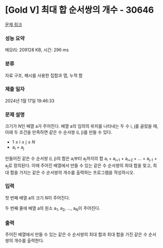 # [Gold V] 최대 합 순서쌍의 개수 - 30646 

[문제 링크](https://www.acmicpc.net/problem/30646) 

### 성능 요약

메모리: 209128 KB, 시간: 296 ms

### 분류

자료 구조, 해시를 사용한 집합과 맵, 누적 합

### 제출 일자

2024년 1월 17일 19:46:33

### 문제 설명

<p>크기가 <em>N</em>인 배열 a가 주어진다. 배열 a의 임의의 위치를 나타내는 두 수 i, j를 골랐을 때, 아래 두 조건을 만족하면 같은 수 순서쌍 (i, j)를 만들 수 있다.</p>

<ul>
	<li>1 ≤ i ≤ j ≤ <em>N</em></li>
	<li>a<sub>i</sub> = a<sub>j</sub></li>
</ul>

<p>만들어진 같은 수 순서쌍 (i, j)의 합은 a<sub>i</sub>부터 a<sub>j</sub>까지의 합 a<sub>i</sub> + a<sub>i+1</sub> + a<sub>i+2 </sub>+ … + a<sub>j-1</sub> + a<sub>j</sub>로 정의된다. 이때 주어진 배열에서 만들 수 있는 같은 수 순서쌍의 최대 합을 찾고, 최대 합을 가지는 같은 수 순서쌍의 개수를 출력하는 프로그램을 작성하시오.</p>

### 입력 

 <p>첫 번째 배열 a의 크기 <em>N</em>이 주어진다.</p>

<p>두 번째 줄에 배열 a의 원소 a<sub>1</sub>, a<sub>2</sub>, …, a<sub>N</sub>이 주어진다.</p>

### 출력 

 <p>주어진 배열에서 만들 수 있는 같은 수 순서쌍의 최대 합과 최대 합을 가진 같은 수 순서쌍의 개수를 출력한다.</p>

